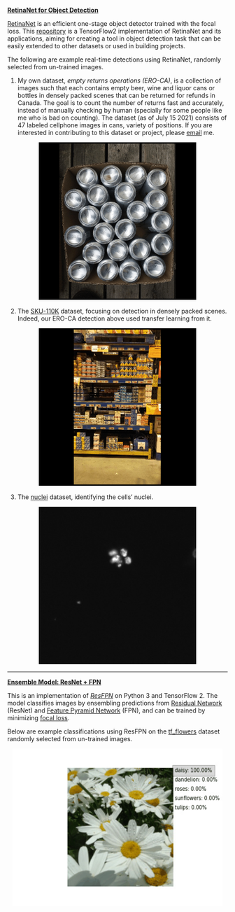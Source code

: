 **[RetinaNet for Object Detection](https://github.com/DrMMZ/RetinaNet)**

[RetinaNet](https://arxiv.org/abs/1708.02002) is an efficient one-stage object detector trained with the focal loss. This [repository](https://github.com/DrMMZ/RetinaNet) is a TensorFlow2 implementation of RetinaNet and its applications, aiming for creating a tool in object detection task that can be easily extended to other datasets or used in building projects.

The following are example real-time detections using RetinaNet, randomly selected from un-trained images.

1. My own dataset, *empty returns operations (ERO-CA)*, is a collection of images such that each contains empty beer, wine and liquor cans or bottles in densely packed scenes that can be returned for refunds in Canada. The goal is to count the number of returns fast and accurately, instead of manually checking by human (specially for some people like me who is bad on counting). The dataset (as of July 15 2021) consists of 47 labeled cellphone images in cans, variety of positions. If you are interested in contributing to this dataset or project, please [email](mailto:mmzhangist@gmail.com) me. 
<p align="center">
  <img src="https://raw.githubusercontent.com/DrMMZ/drmmz.github.io/master/images/ero_movie.gif" width='360' height='360'/>
</p> 

2. The [SKU-110K](https://github.com/eg4000/SKU110K_CVPR19) dataset, focusing on detection in densely packed scenes. Indeed, our ERO-CA detection above used transfer learning from it.
<p align="center">
  <img src="https://raw.githubusercontent.com/DrMMZ/drmmz.github.io/master/images/sku_movie.gif" width='360' height='360'/>
</p>

3. The [nuclei](https://www.kaggle.com/c/data-science-bowl-2018) dataset, identifying the cells’ nuclei. 
<p align="center">
  <img src="https://raw.githubusercontent.com/DrMMZ/drmmz.github.io/master/images/nuclei_movie.gif" width='360' height='360'/>
</p> 

----

**[Ensemble Model: ResNet + FPN](https://github.com/DrMMZ/ResFPN)**

This is an implementation of [*ResFPN*](https://github.com/DrMMZ/ResFPN) on Python 3 and TensorFlow 2. The model classifies images by ensembling predictions from [Residual Network](https://arxiv.org/abs/1512.03385) (ResNet) and [Feature Pyramid Network](https://arxiv.org/abs/1612.03144) (FPN), and can be trained by minimizing [focal loss](https://arxiv.org/abs/1708.02002). 

Below are example classifications using ResFPN on the [tf_flowers](https://www.tensorflow.org/datasets/catalog/tf_flowers) dataset randomly selected from un-trained images.

<p align="center">
  <img src="https://raw.githubusercontent.com/DrMMZ/drmmz.github.io/master/images/flower_movie.gif" width='480' height='360'/>
</p>
